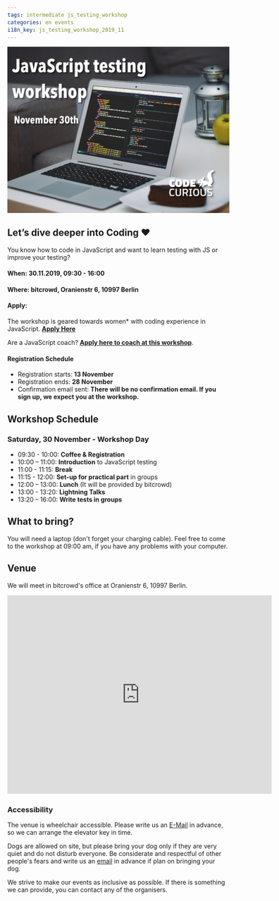 ```yaml
---
tags: intermediate js_testing_workshop
categories: en events
i18n_key: js_testing_workshop_2019_11
---
```


![Photo of JavaScript code on a laptop with cake on the side and an apple and lamp in the background.](/assets/images/JStesting-Nov19.jpg)

## Let’s dive deeper into Coding ♥️

You know how to code in JavaScript and want to learn testing with JS or improve your testing?

#### When: **30.11.2019, 09:30 - 16:00**
#### Where: **bitcrowd, Oranienstr 6, 10997 Berlin**

#### Apply:
The workshop is geared towards women* with coding experience in JavaScript. [**Apply Here**](https://forms.gle/dwyLkQXRsnVHGxnx6)

Are a JavaScript coach? [**Apply here to coach at this workshop**](https://forms.gle/grVdR7y7hhZ9GCmu8).

#### Registration Schedule
- Registration starts: **13 November**
- Registration ends: **28 November**
- Confirmation email sent: **There will be no confirmation email. If you sign up, we expect you at the workshop.**


## Workshop Schedule
### Saturday, 30 November - Workshop Day
- 09:30 - 10:00: **Coffee & Registration**
- 10:00 – 11:00: **Introduction** to JavaScript testing
- 11:00 - 11:15: **Break**
- 11:15 - 12:00: **Set-up for practical part** in groups
- 12:00 – 13:00: **Lunch** (It will be provided by bitcrowd)
- 13:00 - 13:20: **Lightning Talks**
- 13:20 – 16:00: **Write tests in groups**


## What to bring?
You will need a laptop (don't forget your charging cable). Feel free to come to the workshop at 09:00 am, if you have any problems with your computer.

## Venue

We will meet in bitcrowd's office at Oranienstr 6, 10997 Berlin.

<iframe src="https://www.google.com/maps/embed?pb=!1m18!1m12!1m3!1d2428.8534753300955!2d13.422867315900039!3d52.4998918798104!2m3!1f0!2f0!3f0!3m2!1i1024!2i768!4f13.1!3m3!1m2!1s0x47a84fac97094a8f%3A0x84c7ec5f6fb1f73!2sbitcrowd%20GmbH!5e0!3m2!1sen!2sde!4v1573605432282!5m2!1sen!2sde" width="600" height="450" frameborder="0" style="border:0;" allowfullscreen=""></iframe>

### Accessibility
The venue is wheelchair accessible. Please write us an [E-Mail](mailto:contact@codecurious.org) in advance, so we can arrange the elevator key in time.

Dogs are allowed on site, but please bring your dog only if they are very quiet and do not disturb everyone. Be considerate and respectful of other people's fears and write us an [email](mailto:contact@codecurious.org) in advance if plan on bringing your dog.

We strive to make our events as inclusive as possible. If there is something we can provide, you can contact any of the organisers.
